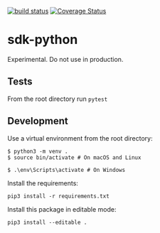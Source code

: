 [![build status](http://img.shields.io/travis/machinebox/machinebox-python-sdk/master.svg?style=flat)](https://travis-ci.org/machinebox/machinebox-python-sdk)
[![Coverage Status](https://coveralls.io/repos/github/machinebox/machinebox-python-sdk/badge.svg?branch=master)](https://coveralls.io/github/machinebox/machinebox-python-sdk?branch=master)


# sdk-python

Experimental. Do not use in production.

## Tests
From the root directory run `pytest`

## Development
Use a virtual environment from the root directory:
```
$ python3 -m venv .
$ source bin/activate # On macOS and Linux

$ .\env\Scripts\activate # On Windows
```
Install the requirements:
```
pip3 install -r requirements.txt
```
Install this package in editable mode:
```
pip3 install --editable .
```